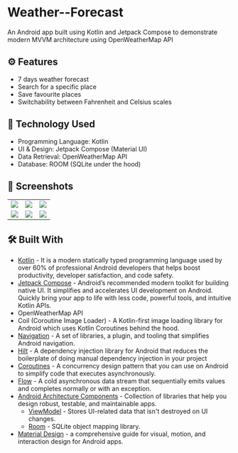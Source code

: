 # Weather--Forecast
An Android app built using Kotlin and Jetpack Compose to demonstrate modern MVVM architecture using OpenWeatherMap API

## ⚙️ Features
* 7 days weather forecast
* Search for a specific place
* Save favourite places
* Switchability between Fahrenheit and Celsius scales

## 🚀 Technology Used

* Programming Language: Kotlin
* UI & Design: Jetpack Compose (Material UI)
* Data Retrieval: OpenWeatherMap API
* Database: ROOM (SQLite under the hood)


## 📸 Screenshots

||||
|:----------------------------------------:|:-----------------------------------------:|:-----------------------------------------:|
| ![](https://i.imgur.com/ohE3ePO.jpg) | ![](https://i.imgur.com/nPBzFXk.jpg) | ![](https://i.imgur.com/nIoHJw8.jpg) |
| ![](https://i.imgur.com/Tzgm0RT.jpg) | ![](https://i.imgur.com/EtmRi1s.jpg) | ![](https://i.imgur.com/6bxIdBo.jpg) |

## 🛠 Built With 

- [Kotlin](https://developer.android.com/kotlin) - It is a modern statically typed programming language used by over 60% of professional Android developers that helps boost productivity, developer satisfaction, and code safety.
- [Jetpack Compose](https://developer.android.com/jetpack/compose) - Android’s recommended modern toolkit for building native UI. It simplifies and accelerates UI development on Android. Quickly bring your app to life with less code, powerful tools, and intuitive Kotlin APIs.
- OpenWeatherMap API
- Coil (Coroutine Image Loader) - A Kotlin-first image loading library for Android which uses Kotlin Coroutines behind the hood.
- [Navigation](https://developer.android.com/guide/navigation) - A set of libraries, a plugin, and tooling that simplifies Android navigation.
- [Hilt](https://developer.android.com/training/dependency-injection/hilt-android) - A dependency injection library for Android that reduces the boilerplate of doing manual dependency injection in your project
- [Coroutines](https://developer.android.com/kotlin/coroutines) - A concurrency design pattern that you can use on Android to simplify code that executes asynchronously.
- [Flow](https://kotlin.github.io/kotlinx.coroutines/kotlinx-coroutines-core/kotlinx.coroutines.flow/-flow/) - A cold asynchronous data stream that sequentially emits values and completes normally or with an exception.
- [Android Architecture Components](https://developer.android.com/topic/libraries/architecture) - Collection of libraries that help you design robust, testable, and maintainable apps.
  - [ViewModel](https://developer.android.com/topic/libraries/architecture/viewmodel) - Stores UI-related data that isn't destroyed on UI changes.
  - [Room](https://developer.android.com/topic/libraries/architecture/room) - SQLite object mapping library.
- [Material Design](https://developer.android.com/develop/ui/views/theming/look-and-feel) - a comprehensive guide for visual, motion, and interaction design for Android apps.
